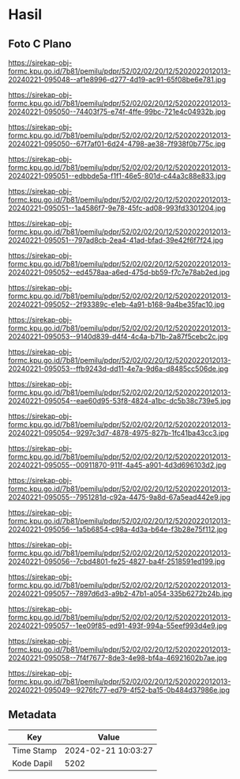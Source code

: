 # Hasil

## Foto C Plano

https://sirekap-obj-formc.kpu.go.id/7b81/pemilu/pdpr/52/02/02/20/12/5202022012013-20240221-095048--af1e8996-d277-4d19-ac91-65f08be6e781.jpg

https://sirekap-obj-formc.kpu.go.id/7b81/pemilu/pdpr/52/02/02/20/12/5202022012013-20240221-095050--74403f75-e74f-4ffe-99bc-721e4c04932b.jpg

https://sirekap-obj-formc.kpu.go.id/7b81/pemilu/pdpr/52/02/02/20/12/5202022012013-20240221-095050--67f7af01-6d24-4798-ae38-7f938f0b775c.jpg

https://sirekap-obj-formc.kpu.go.id/7b81/pemilu/pdpr/52/02/02/20/12/5202022012013-20240221-095051--edbbde5a-f1f1-46e5-801d-c44a3c88e833.jpg

https://sirekap-obj-formc.kpu.go.id/7b81/pemilu/pdpr/52/02/02/20/12/5202022012013-20240221-095051--1a4586f7-9e78-45fc-ad08-993fd3301204.jpg

https://sirekap-obj-formc.kpu.go.id/7b81/pemilu/pdpr/52/02/02/20/12/5202022012013-20240221-095051--797ad8cb-2ea4-41ad-bfad-39e42f6f7f24.jpg

https://sirekap-obj-formc.kpu.go.id/7b81/pemilu/pdpr/52/02/02/20/12/5202022012013-20240221-095052--ed4578aa-a6ed-475d-bb59-f7c7e78ab2ed.jpg

https://sirekap-obj-formc.kpu.go.id/7b81/pemilu/pdpr/52/02/02/20/12/5202022012013-20240221-095052--2f93389c-e1eb-4a91-b168-9a4be35fac10.jpg

https://sirekap-obj-formc.kpu.go.id/7b81/pemilu/pdpr/52/02/02/20/12/5202022012013-20240221-095053--9140d839-d4f4-4c4a-b71b-2a87f5cebc2c.jpg

https://sirekap-obj-formc.kpu.go.id/7b81/pemilu/pdpr/52/02/02/20/12/5202022012013-20240221-095053--ffb9243d-dd11-4e7a-9d6a-d8485cc506de.jpg

https://sirekap-obj-formc.kpu.go.id/7b81/pemilu/pdpr/52/02/02/20/12/5202022012013-20240221-095054--eae60d95-53f8-4824-a1bc-dc5b38c739e5.jpg

https://sirekap-obj-formc.kpu.go.id/7b81/pemilu/pdpr/52/02/02/20/12/5202022012013-20240221-095054--9297c3d7-4878-4975-827b-1fc41ba43cc3.jpg

https://sirekap-obj-formc.kpu.go.id/7b81/pemilu/pdpr/52/02/02/20/12/5202022012013-20240221-095055--00911870-911f-4a45-a901-4d3d696103d2.jpg

https://sirekap-obj-formc.kpu.go.id/7b81/pemilu/pdpr/52/02/02/20/12/5202022012013-20240221-095055--7951281d-c92a-4475-9a8d-67a5ead442e9.jpg

https://sirekap-obj-formc.kpu.go.id/7b81/pemilu/pdpr/52/02/02/20/12/5202022012013-20240221-095056--1a5b6854-c98a-4d3a-b64e-f3b28e75f112.jpg

https://sirekap-obj-formc.kpu.go.id/7b81/pemilu/pdpr/52/02/02/20/12/5202022012013-20240221-095056--7cbd4801-fe25-4827-ba4f-2518591ed199.jpg

https://sirekap-obj-formc.kpu.go.id/7b81/pemilu/pdpr/52/02/02/20/12/5202022012013-20240221-095057--7897d6d3-a9b2-47b1-a054-335b6272b24b.jpg

https://sirekap-obj-formc.kpu.go.id/7b81/pemilu/pdpr/52/02/02/20/12/5202022012013-20240221-095057--1ee09f85-ed91-493f-994a-55eef993d4e9.jpg

https://sirekap-obj-formc.kpu.go.id/7b81/pemilu/pdpr/52/02/02/20/12/5202022012013-20240221-095058--7f4f7677-8de3-4e98-bf4a-46921602b7ae.jpg

https://sirekap-obj-formc.kpu.go.id/7b81/pemilu/pdpr/52/02/02/20/12/5202022012013-20240221-095049--9276fc77-ed79-4f52-ba15-0b484d37986e.jpg


## Metadata

| Key        | Value               |
| ---------- | ------------------- |
| Time Stamp | 2024-02-21 10:03:27 |
| Kode Dapil | 5202                |



